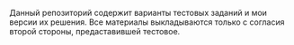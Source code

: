 Данный репозиторий содержит варианты тестовых заданий и мои версии их решения.
Все материалы выкладываются только с согласия второй стороны, предаставившей тестовое.